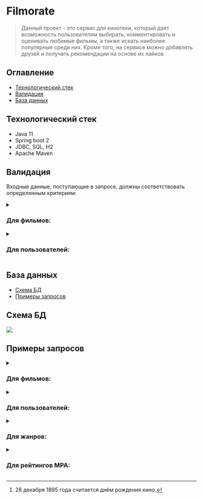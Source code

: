 # Filmorate

> Данный проект - это сервис для кинотеки,
> который дает возможность пользователям выбирать, 
> комментировать и оценивать любимые фильмы, 
> а также искать наиболее популярные среди них. 
> Кроме того, на сервисе можно добавлять друзей 
> и получать рекомендации на основе их лайков.

## Оглавление

- [Технологический стек](#технологический-стек)
- [Валидация](#валидация)
- [База данных](#база-данных)

## Технологический стек

- Java 11
- Spring boot 2
- JDBC, SQL, H2
- Apache Maven

## Валидация

Входные данные, поступающие в запросе, 
должны соответствовать определенным критериям:

<details>
    <summary><h3>Для фильмов:</h3></summary>

* Название фильма должно быть указано и не может быть пустым
* Максимальная длина описания фильма не должна превышать 200 символов
* Дата релиза фильма должна быть не раньше 28 декабря 1895 года[^1]
* Продолжительность фильма должна быть положительной
* Рейтинг фильма должен быть указан

</details>

<details>
    <summary><h3>Для пользователей:</h3></summary>
    
* Электронная почта пользователя должна быть указана и соответствовать формату email
* Логин пользователя должен быть указан и не содержать пробелов
* Дата рождения пользователя должна быть указана и не может быть в будущем
        
</details>

## База данных

- [Схема БД](#схема-бд)
- [Примеры запросов](#примеры-запросов)

## Схема БД

![](https://github.com/IvanMarakanov/java-filmorate/blob/main/src/main/resources/schema.png?raw=true)

## Примеры запросов

<details>
    <summary><h3>Для фильмов:</h3></summary>
    
* `Создание` фильма:
    
```SQL
INSERT INTO films (name,
                   description,
                   release_date,
                   duration_in_minutes,
                   mpa_rating_id)
VALUES (?, ?, ?, ?, ?);
```

* `Обновление` фильма:
    
```SQL
UPDATE
    films
SET name                = ?,
    description         = ?,
    release_date        = ?,
    duration_in_minutes = ?,
    mpa_rating_id       = ?
WHERE film_id = ?;
```
    
* `Получение` фильма `по идентификатору`:

```SQL
SELECT f.film_id,
       f.name,
       f.description,
       f.release_date,
       f.duration_in_minutes,
       mp.name AS mpa_rating,
       g.name  AS genre
FROM films f
         JOIN mpa_ratings mp ON f.mpa_rating_id = mp.mpa_rating_id
         JOIN film_genres fg ON f.film_id = fg.film_id
         JOIN genres g ON fg.genre_id = g.genre_id
WHERE f.film_id = ?;
```   
    
* `Получение всех` фильмов:

```SQL
SELECT f.film_id,
       f.name,
       f.description,
       f.release_date,
       f.duration_in_minutes,
       mp.name              AS mpa_rating,
       GROUP_CONCAT(g.name) AS genres
FROM films f
         JOIN mpa_ratings mp ON f.mpa_rating_id = mp.mpa_rating_id
         JOIN film_genres fg ON f.film_id = fg.film_id
         JOIN genres g ON fg.genre_id = g.genre_id
GROUP BY f.film_id;
```
    
* `Получение топ-N (по количеству лайков)` фильмов:
```SQL
SELECT f.film_id,
       f.name,
       f.description,
       f.release_date,
       f.duration_in_minutes,
       mp.name           AS mpa_rating,
       g.name            AS genre,
       COUNT(fl.user_id) AS like_count
FROM films f
         JOIN mpa_ratings mp ON f.mpa_rating_id = mp.mpa_rating_id
         JOIN film_genres fg ON f.film_id = fg.film_id
         JOIN genres g ON fg.genre_id = g.genre_id
         LEFT JOIN film_likes fl ON f.film_id = fl.film_id
GROUP BY f.film_id,
         mp.name,
         g.name
ORDER BY like_count DESC LIMIT ?;
```
</details>

<details>
    <summary><h3>Для пользователей:</h3></summary>

* `Создание` пользователя:
   
```SQL
INSERT INTO users (email,
                   login,
                   name,
                   birthday)
VALUES (?, ?, ?, ?)
```
    
* `Обновление` пользователя:
   
```SQL
UPDATE
    users
SET email    = ?,
    login    = ?,
    name     = ?,
    birthday = ?
WHERE user_id = ?
```
    
* `Получение` пользователя `по идентификатору`:

```SQL
SELECT *
FROM users
WHERE user_id = ?
```   
    
* `Получение всех` пользователей:
    
```SQL
SELECT *
FROM users
``` 

</details>

<details>
    <summary><h3>Для жанров:</h3></summary>
    
* `Получение` жанра `по идентификатору`:
    
```SQL
SELECT *
FROM genres
WHERE genre_id = ?
``` 
    
* `Получение всех` жанров:
    
```SQL
SELECT *
FROM genres
```   
</details>

<details>
    <summary><h3>Для рейтингов MPA:</h3></summary>
    
* `Получение` рейтинга MPA `по идентификатору`:
    
```SQL
SELECT *
FROM mpa_ratings
WHERE mpa_rating_id = ?
``` 
    
* `Получение всех` рейтингов MPA:
    
```SQL
SELECT *
FROM mpa_ratings
```   
</details>

[^1]: 28 декабря 1895 года считается днём рождения кино.
